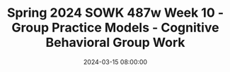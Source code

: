 ---
layout: single_presentation
name: spring-2024-sowk-487w-week-10-group-practice-models-cognitive-behavioral-group-work.md
title: "Spring 2024 SOWK 487w Week 10 - Group Practice Models - Cognitive Behavioral Group Work"
date:  2024-03-15 08:00:00
presentation_id: fEqh4s
permalink: /presentations/fEqh4s/
redirect_from:
  - /presentations/fEqh4s/spring-2024-sowk-487w-week-10-group-practice-models-cognitive-behavioral-group-work
slides: 
  - slide_name: deck-12436-large-0.jpeg
    slide_text: >
      <p>Treatment Groups Examples of CBGW, DBT, and Psychoeducation
      Dr. Jacob Campbell, LICSW at Heritage University Spring 2024 for SOWK 487</p>
      
  - slide_name: deck-12436-large-1.jpeg
    slide_text: >
      <p>Trace All Five Fingers</p>
      
  - slide_name: deck-12436-large-2.jpeg
    slide_text: >
      <p>Midcourse Feedback thank you for the feedback
      Positives Teaching methods Use of both textbook and journal articles Presentations Being a great person in general
      🥺 😢
      Negatives Long presentations All of the group work
      Didn’t Complete 15
      😭
      🤩 🥰😍
      Completed 7</p>
      
  - slide_name: deck-12436-large-3.jpeg
    slide_text: >
      <p>Agenda The Plan for Week 10 Group Intervention Pitch Psychoeducational group skills Curriculum used with psychoeducational or CBGW Phases of the group process for CBGW Information about DBT Planning and implementation group</p>
      
  - slide_name: deck-12436-large-4.jpeg
    slide_text: >
      <p>Assignment 04a Group Intervention Pitch Each group will make a short informal pitch for the group they plan to facilitate. As a group, students will share with their classmates their plan to implement their group (i.e., when and where) and the content they will do for their groups. These presentations should not be longer than ve minutes.
      fi
      Photo by Sven de Koe on Unsplash</p>
      
  - slide_name: deck-12436-large-5.jpeg
    slide_text: >
      <p>Teaching and Delivering Information In Psychoeducation
      • Selecting optimum methods for delivering information based on participant factors
      • Demonstrating the meaningfulness of material among group members • Creating opportunities for group members to integrate new information with existing knowledge and skills;
      • Encouraging retention of new information by doing
      (Roots, 2017)</p>
      
  - slide_name: deck-12436-large-6.jpeg
    slide_text: >
      <p>Abilities in Facilitators In Psychoeducation
      Capacity to self-re ect Supervision
      Education on preparing and delivering
      Knowledge of Group Process
      Normalizing without essentializing
      Interpersonal practice skills
      Connection with group
      fl
      (Roots, 2017)</p>
      
  - slide_name: deck-12436-large-7.jpeg
    slide_text: >
      <p>ver sus
      Structured
      Responsive Groups
      Manualized
      Process-Oriented
      Integration of both processes (Roots, 2017)</p>
      
  - slide_name: deck-12436-large-8.jpeg
    slide_text: >
      <p>Example Group Curricula
      Aggression Replacement Training</p>
      
  - slide_name: deck-12436-large-9.jpeg
    slide_text: >
      <p>Cognitive Behavioral Therapy The basis for CBGW
      • Negative interpretations of
      What we think a ects how we act and feel.
      thoughts
      Thoughts
      • Patters of behavior that
      reinforce distorted thinking
      • Develop alternate ways of thinking
      Feelings What we feel a ects what we think and do
      Behavior What we do a ects what we think and feel
      ff
      ff
      ff
      (Rector, 2010)</p>
      
  - slide_name: deck-12436-large-10.jpeg
    slide_text: >
      <p>The Buddy System
      Therapeutic Procedures For Cognitive-Behavioral Group Work
      Group Exercises Multiple Modeling Group Feedback Group Brainstorming Mutual Reinforcement
      (Tolman &amp; LeCroy, 2017)</p>
      
  - slide_name: deck-12436-large-11.jpeg
    slide_text: >
      <p>Phases of Cognitive-Behavioral Group Work
      Beginning the Group
      Motivational Enhancement Phase
      Assessment Phase
      Intervention Phase
      Generalization Phase
      (Tolman &amp; LeCroy, 2017)</p>
      
  - slide_name: deck-12436-large-12.jpeg
    slide_text: >
      <p>Phases of Cognitive-Behavioral Group Work Beginning the Group
      Motivational Enhancement Phase
      Assessment Phase
      Intervention Phase
      Generalization Phase
      Orientation
      Cohesion
      (Tolman &amp; LeCroy, 2017)</p>
      
  - slide_name: deck-12436-large-13.jpeg
    slide_text: >
      <p>Phases of Cognitive-Behavioral Group Work Beginning the Group
      Motivational Enhancement Phase
      Assessment Phase
      Intervention Phase
      Generalization Phase
      Reluctance to speak
      Setting themselves apart
      Anger about being in treatment
      Speaking only to the group worker
      Denial of any serious problems
      Unwilling to provide self disclosure
      (Tolman &amp; LeCroy, 2017)</p>
      
  - slide_name: deck-12436-large-14.jpeg
    slide_text: >
      <p>Phases of Cognitive-Behavioral Group Work Beginning the Group
      Motivational Enhancement Phase
      Assessment Phase
      Normalizing ambivalence Contrasting costs and bene ts of changing or resolving problems Eliciting and reinforcing selfmotivational statements Removing barriers to treatment
      Intervention Phase
      Generalization Phase
      Supporting self-e cacy Avoiding argumentations and early confrontation Providing clear advice Delivering continued feedback
      fi
      ffi
      (Tolman &amp; LeCroy, 2017)</p>
      
  - slide_name: deck-12436-large-15.jpeg
    slide_text: >
      <p>Phases of Cognitive-Behavioral Group Work Beginning the Group
      Motivational Enhancement Phase
      Assessment Phase
      Intervention Phase
      Generalization Phase
      Gathering background information Using assessment tools Doing goal setting
      (Tolman &amp; LeCroy, 2017)</p>
      
  - slide_name: deck-12436-large-16.jpeg
    slide_text: >
      <p>Grounding Techniques • Accessibility
      • Focused outward
      • Broad
      • Stay neutral
      • Present focused
      • Not relaxation
      • Scaling
      training</p>
      
  - slide_name: deck-12436-large-17.jpeg
    slide_text: >
      <p>Phases of Cognitive-Behavioral Group Work Motivational Enhancement Phase
      Beginning the Group
      Assessment Phase
      Intervention Phase
      Generalization Phase
      Systematic Problem Solving
      Orient to systematic problem solving Identifying and de ning the problem and resources Generating alternative solutions
      Evaluating and selecting best set of solutions Preparing for implementation, and evaluating outcomes
      fi
      (Tolman &amp; LeCroy, 2017)</p>
      
  - slide_name: deck-12436-large-18.jpeg
    slide_text: >
      <p>Phases of Cognitive-Behavioral Group Work Beginning the Group
      Motivational Enhancement Phase
      Assessment Phase
      Intervention Phase
      Generalization Phase
      Modeling Methods
      Group Members
      Group Worker
      Special Guests
      (Tolman &amp; LeCroy, 2017)</p>
      
  - slide_name: deck-12436-large-19.jpeg
    slide_text: >
      <p>Phases of Cognitive-Behavioral Group Work Beginning the Group
      Motivational Enhancement Phase
      Assessment Phase
      Intervention Phase
      Generalization Phase
      Cognitive Change Methods
      Self-Centered Thinking Assuming the Worst Blaming Others Minimizing / Mislabeling
      (Tolman &amp; LeCroy, 2017)</p>
      
  - slide_name: deck-12436-large-20.jpeg
    slide_text: >
      <p>Phases of Cognitive-Behavioral Group Work Beginning the Group
      Motivational Enhancement Phase
      Assessment Phase
      Intervention Phase
      Generalization Phase
      Community Interventions
      (Tolman &amp; LeCroy, 2017)</p>
      
  - slide_name: deck-12436-large-21.jpeg
    slide_text: >
      <p>Phases of Cognitive-Behavioral Group Work Beginning the Group
      Motivational Enhancement Phase
      Assessment Phase
      Intervention Phase
      Generalization Phase
      Other
      Guided Group Exposure Relaxation Methods Operant Methods
      Relationship Enhancement Methods Small-Group Practice Procedures
      (Tolman &amp; LeCroy, 2017)</p>
      
  - slide_name: deck-12436-large-22.jpeg
    slide_text: >
      <p>Phases of Cognitive-Behavioral Group Work Beginning the Group
      Motivational Enhancement Phase
      Assessment Phase
      Intervention Phase
      Generalization Phase
      The preparation for the transfer of skills to the world (Tolman &amp; LeCroy, 2017)</p>
      
  - slide_name: deck-12436-large-23.jpeg
    slide_text: >
      <p>Dialectical theory states that reality is interrelated and connected, made of opposing forces, and always changing. In DBT, dialectics take the form of both a fundamental worldview as well as a method of persuasion (i.e., a set of communication strategies that the therapist uses to elicit change). (Rizvi et al., 2013, p. 76)</p>
      
  - slide_name: deck-12436-large-24.jpeg
    slide_text: >
      <p>Dialectical Behavior Therapy Skills Distress tolerance will help you cope better with painful events by building up your resiliency and giving you new ways to soften the e ects of upsetting circumstances. Mindfulness will help you experience more fully the present moment while focusing less on painful experiences from the past or frightening possibilities in the future. Mindfulness will also give you tools to overcome habitual, negative judgments about yourself and others. Emotion regulation skills help you to recognize more clearly what you feel and then to observe each emotion without getting overwhelmed by it. The goal is to modulate your feelings without behaving in reactive, destructive ways. Interpersonal e ectiveness gives you new tools to express your beliefs and needs, set limits, and negotiate solutions to problems—all while protecting your relationships and treating others with respect.
      ff
      ff
      (McKay et al., 2007)</p>
      
  - slide_name: deck-12436-large-25.jpeg
    slide_text: >
      <p>Developing Your Own Curriculum Include Discussion of the Following:
      • Objectives • Planned content • Short descriptions • In-depth details • Verbatim discussion • Tasks or roles
      Work with groups of four. Pick a topic for a group. Spend time thinking about what type of curriculum you would do, what parts you would include, and what are some of the information you would do. Plan one of the sessions.</p>
      
  - slide_name: deck-12436-large-26.jpeg
    slide_text: >
      <p>Practice Facilitating a Group</p>
      
presentation_description: >
  <p>In week 10, we start looking at treatment groups. To look at this, we will use the example of three types of groups. The week’s readings are around these topics. I also want to share some example curricula that you can see and review to get a picture of what this looks like. All of the readings for this week are good information, and I think they will help give you some perspective. Dialectical behavioral therapy is a frequently used group format, and Rizvi et al. (2013) provide a helpful overview of what it looks like. Next, Rose (2004) gives the example of cognitive-behavioral group work (CBGW). Even though most curricula don’t explicitly describe themselves as being founded in CBGW, I could argue that they are. Finally, Roffman (2004) reviews psychoeducational groups.</p>
  <p>The agenda for week 10 is as follows:</p>
  <ul>
  <li>Group Intervention Pitch</li>
  <li>Psychoeducational group skills</li>
  <li>Curriculum used with pscyhoeducaitonal or CBGW</li>
  <li>Phases of the group process for CBGW</li>
  <li>Information about DBT</li>
  <li>Planning and implementation group</li>
  </ul>
  
downloadable_slides: deck-12436.pdf
slides_count: 27
header:
  teaser: deck-12436-thumb-0.jpeg
presentation_video:
location: "Heritage University"
tags:
  - Heritage University
  - BASW Program
  - SOWK 487w
---